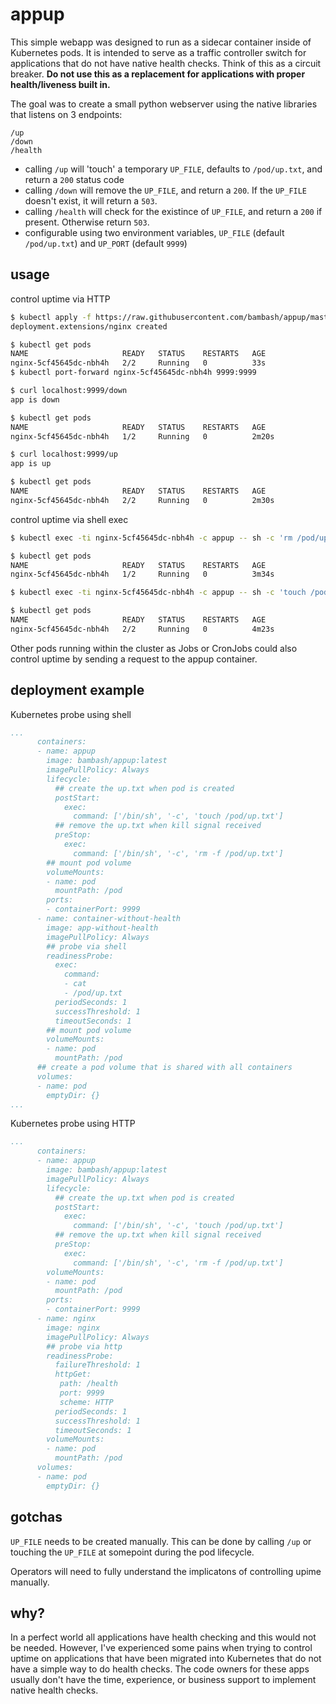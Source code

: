 # appup
This simple webapp was designed to run as a sidecar container inside of Kubernetes pods. It is intended to serve as a traffic controller switch for applications that do not have native health checks. Think of this as a circuit breaker. __Do not use this as a replacement for applications with proper health/liveness built in.__

The goal was to create a small python webserver using the native libraries that listens on 3 endpoints:
```
/up
/down
/health
```

- calling `/up` will 'touch' a temporary `UP_FILE`, defaults to `/pod/up.txt`, and return a `200` status code
- calling `/down` will remove the `UP_FILE`, and return a `200`. If the `UP_FILE` doesn't exist, it will return a `503`.
- calling `/health` will check for the existince of `UP_FILE`, and return a `200` if present. Otherwise return `503`.
- configurable using two environment variables, `UP_FILE` (default `/pod/up.txt`) and `UP_PORT` (default `9999`)

## usage
control uptime via HTTP
```bash
$ kubectl apply -f https://raw.githubusercontent.com/bambash/appup/master/examples/with-http-check.yml
deployment.extensions/nginx created

$ kubectl get pods
NAME                     READY   STATUS    RESTARTS   AGE
nginx-5cf45645dc-nbh4h   2/2     Running   0          33s
$ kubectl port-forward nginx-5cf45645dc-nbh4h 9999:9999

$ curl localhost:9999/down
app is down

$ kubectl get pods
NAME                     READY   STATUS    RESTARTS   AGE
nginx-5cf45645dc-nbh4h   1/2     Running   0          2m20s

$ curl localhost:9999/up
app is up

$ kubectl get pods
NAME                     READY   STATUS    RESTARTS   AGE
nginx-5cf45645dc-nbh4h   2/2     Running   0          2m30s
```
control uptime via shell exec
```bash
$ kubectl exec -ti nginx-5cf45645dc-nbh4h -c appup -- sh -c 'rm /pod/up.txt'

$ kubectl get pods
NAME                     READY   STATUS    RESTARTS   AGE
nginx-5cf45645dc-nbh4h   1/2     Running   0          3m34s

$ kubectl exec -ti nginx-5cf45645dc-nbh4h -c appup -- sh -c 'touch /pod/up.txt'

$ kubectl get pods
NAME                     READY   STATUS    RESTARTS   AGE
nginx-5cf45645dc-nbh4h   2/2     Running   0          4m23s
```

Other pods running within the cluster as Jobs or CronJobs could also control uptime by sending a request to the appup container.

## deployment example
Kubernetes probe using shell
```YAML
...
      containers:
      - name: appup
        image: bambash/appup:latest
        imagePullPolicy: Always
        lifecycle:
          ## create the up.txt when pod is created
          postStart:
            exec:
              command: ['/bin/sh', '-c', 'touch /pod/up.txt']
          ## remove the up.txt when kill signal received
          preStop:
            exec:
              command: ['/bin/sh', '-c', 'rm -f /pod/up.txt']
        ## mount pod volume
        volumeMounts:
        - name: pod
          mountPath: /pod
        ports:
        - containerPort: 9999
      - name: container-without-health
        image: app-without-health
        imagePullPolicy: Always
        ## probe via shell
        readinessProbe:
          exec:
            command:
            - cat
            - /pod/up.txt
          periodSeconds: 1
          successThreshold: 1
          timeoutSeconds: 1
        ## mount pod volume
        volumeMounts:
        - name: pod
          mountPath: /pod
      ## create a pod volume that is shared with all containers
      volumes:
      - name: pod
        emptyDir: {}
...
```

Kubernetes probe using HTTP
```YAML
...
      containers:
      - name: appup
        image: bambash/appup:latest
        imagePullPolicy: Always
        lifecycle:
          ## create the up.txt when pod is created
          postStart:
            exec:
              command: ['/bin/sh', '-c', 'touch /pod/up.txt']
          ## remove the up.txt when kill signal received
          preStop:
            exec:
              command: ['/bin/sh', '-c', 'rm -f /pod/up.txt']
        volumeMounts:
        - name: pod
          mountPath: /pod
        ports:
        - containerPort: 9999
      - name: nginx
        image: nginx
        imagePullPolicy: Always
        ## probe via http
        readinessProbe:
          failureThreshold: 1
          httpGet:
           path: /health
           port: 9999
           scheme: HTTP
          periodSeconds: 1
          successThreshold: 1
          timeoutSeconds: 1
        volumeMounts:
        - name: pod
          mountPath: /pod
      volumes:
      - name: pod
        emptyDir: {}
```

## gotchas

`UP_FILE` needs to be created manually. This can be done by calling `/up` or touching the `UP_FILE` at somepoint during the pod lifecycle. 

Operators will need to fully understand the implicatons of controlling  upime manually.

## why?
In a perfect world all applications have health checking and this would not be needed. However, I've experienced some pains when trying to control uptime on applications that have been migrated into Kubernetes that do not have a simple way to do health checks. The code owners for these apps usually don't have the time, experience, or business support to implement native health checks.


